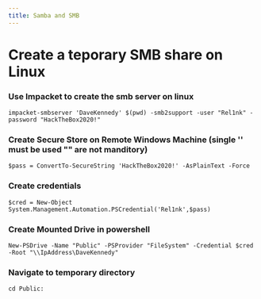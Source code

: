 ```yaml
---
title: Samba and SMB 
---
```


# Create a teporary SMB share on Linux
### Use Impacket to create the smb server on linux
```
impacket-smbserver 'DaveKennedy' $(pwd) -smb2support -user "Rel1nk" -password "HackTheBox2020!"
```
### Create Secure Store on Remote Windows Machine (single '' must be used "" are not manditory)
```
$pass = ConvertTo-SecureString 'HackTheBox2020!' -AsPlainText -Force
```
### Create credentials
```
$cred = New-Object System.Management.Automation.PSCredential('Rel1nk',$pass)
```
### Create Mounted Drive in powershell
```
New-PSDrive -Name "Public" -PSProvider "FileSystem" -Credential $cred -Root "\\IpAddress\DaveKennedy"
```
### Navigate to temporary directory
```
cd Public:
```

